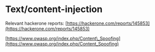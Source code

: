# Text/content-injection

Relevant hackerone reports: [https://hackerone.com/reports/145853](https://hackerone.com/reports/145853)

[https://www.owasp.org/index.php/Content\_Spoofing](https://www.owasp.org/index.php/Content_Spoofing)

